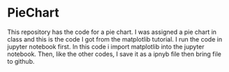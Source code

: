# PieChart
This repository has the code for a pie chart. I was assigned a pie chart in class and this is the code I got from the matplotlib tutorial. I run the code in jupyter notebook first. In this code i import matplotlib into the jupyter notebook. Then, like the other codes, I save it as a ipnyb file then bring file to github.
